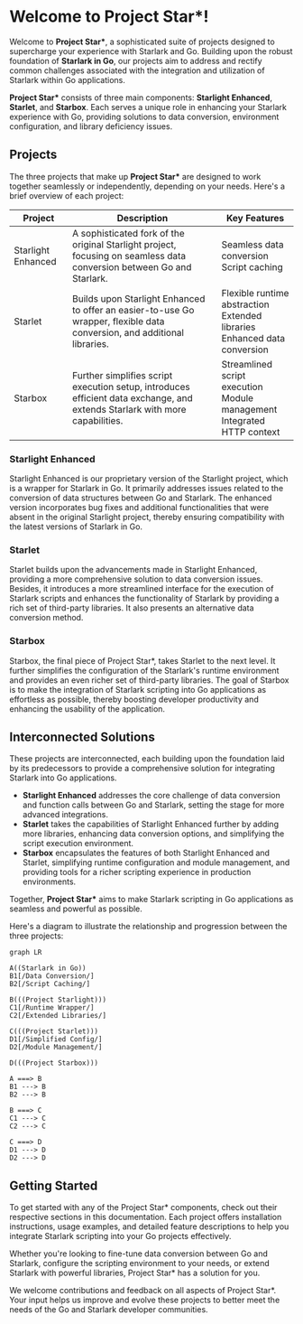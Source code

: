 # Welcome to Project Star*!

Welcome to **Project Star\***, a sophisticated suite of projects designed to supercharge your experience with Starlark and Go. Building upon the robust foundation of **Starlark in Go**, our projects aim to address and rectify common challenges associated with the integration and utilization of Starlark within Go applications.

**Project Star\*** consists of three main components: **Starlight Enhanced**, **Starlet**, and **Starbox**. Each serves a unique role in enhancing your Starlark experience with Go, providing solutions to data conversion, environment configuration, and library deficiency issues.

## Projects

The three projects that make up **Project Star\*** are designed to work together seamlessly or independently, depending on your needs. Here's a brief overview of each project:

| Project            | Description                                                                                                                 | Key Features                                                                        |
|--------------------|-----------------------------------------------------------------------------------------------------------------------------|-------------------------------------------------------------------------------------|
| Starlight Enhanced | A sophisticated fork of the original Starlight project, focusing on seamless data conversion between Go and Starlark.       | Seamless data conversion<br/> Script caching                                        |
| Starlet            | Builds upon Starlight Enhanced to offer an easier-to-use Go wrapper, flexible data conversion, and additional libraries.    | Flexible runtime abstraction<br/> Extended libraries <br/> Enhanced data conversion |
| Starbox            | Further simplifies script execution setup, introduces efficient data exchange, and extends Starlark with more capabilities. | Streamlined script execution<br/> Module management<br/> Integrated HTTP context    |

### Starlight Enhanced

Starlight Enhanced is our proprietary version of the Starlight project, which is a wrapper for Starlark in Go. It primarily addresses issues related to the conversion of data structures between Go and Starlark. The enhanced version incorporates bug fixes and additional functionalities that were absent in the original Starlight project, thereby ensuring compatibility with the latest versions of Starlark in Go.

### Starlet

Starlet builds upon the advancements made in Starlight Enhanced, providing a more comprehensive solution to data conversion issues. Besides, it introduces a more streamlined interface for the execution of Starlark scripts and enhances the functionality of Starlark by providing a rich set of third-party libraries. It also presents an alternative data conversion method.

### Starbox

Starbox, the final piece of Project Star*, takes Starlet to the next level. It further simplifies the configuration of the Starlark's runtime environment and provides an even richer set of third-party libraries. The goal of Starbox is to make the integration of Starlark scripting into Go applications as effortless as possible, thereby boosting developer productivity and enhancing the usability of the application.

## Interconnected Solutions

These projects are interconnected, each building upon the foundation laid by its predecessors to provide a comprehensive solution for integrating Starlark into Go applications.

- **Starlight Enhanced** addresses the core challenge of data conversion and function calls between Go and Starlark, setting the stage for more advanced integrations.
- **Starlet** takes the capabilities of Starlight Enhanced further by adding more libraries, enhancing data conversion options, and simplifying the script execution environment.
- **Starbox** encapsulates the features of both Starlight Enhanced and Starlet, simplifying runtime configuration and module management, and providing tools for a richer scripting experience in production environments.

Together, **Project Star\*** aims to make Starlark scripting in Go applications as seamless and powerful as possible.

Here's a diagram to illustrate the relationship and progression between the three projects:

```mermaid
graph LR

A((Starlark in Go))
B1[/Data Conversion/]
B2[/Script Caching/]

B(((Project Starlight)))
C1[/Runtime Wrapper/]
C2[/Extended Libraries/]

C(((Project Starlet)))
D1[/Simplified Config/]
D2[/Module Management/]

D(((Project Starbox)))

A ===> B
B1 ---> B
B2 ---> B

B ===> C
C1 ---> C
C2 ---> C

C ===> D
D1 ---> D
D2 ---> D
```

## Getting Started

To get started with any of the Project Star* components, check out their respective sections in this documentation. Each project offers installation instructions, usage examples, and detailed feature descriptions to help you integrate Starlark scripting into your Go projects effectively.

Whether you're looking to fine-tune data conversion between Go and Starlark, configure the scripting environment to your needs, or extend Starlark with powerful libraries, Project Star* has a solution for you.

We welcome contributions and feedback on all aspects of Project Star*. Your input helps us improve and evolve these projects to better meet the needs of the Go and Starlark developer communities.
